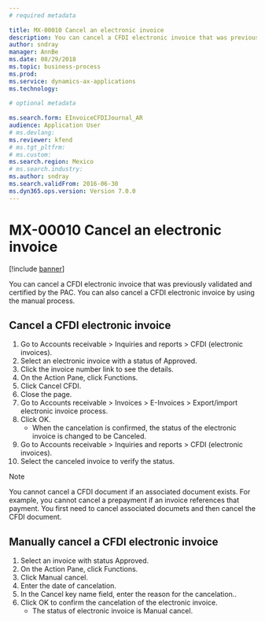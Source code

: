 ```yaml
--- 
# required metadata 
 
title: MX-00010 Cancel an electronic invoice
description: You can cancel a CFDI electronic invoice that was previously validated and certified by the PAC. 
author: sndray
manager: AnnBe 
ms.date: 08/29/2018
ms.topic: business-process 
ms.prod:  
ms.service: dynamics-ax-applications 
ms.technology:  
 
# optional metadata 
 
ms.search.form: EInvoiceCFDIJournal_AR   
audience: Application User 
# ms.devlang:  
ms.reviewer: kfend
# ms.tgt_pltfrm:  
# ms.custom:  
ms.search.region: Mexico
# ms.search.industry: 
ms.author: sndray
ms.search.validFrom: 2016-06-30 
ms.dyn365.ops.version: Version 7.0.0 
---
```

# MX-00010 Cancel an electronic invoice

[!include [banner](../../includes/banner.md)]

You can cancel a CFDI electronic invoice that was previously validated and certified by the PAC. You can also cancel a CFDI electronic invoice by using the manual process.

## Cancel a CFDI electronic invoice
1. Go to Accounts receivable > Inquiries and reports > CFDI (electronic invoices).
2. Select an electronic invoice with a status of Approved.
3. Click the invoice number link to see the details.
4. On the Action Pane, click Functions.
5. Click Cancel CFDI.
6. Close the page.
7. Go to Accounts receivable > Invoices > E-Invoices > Export/import electronic invoice process.
8. Click OK.
    * When the cancelation is confirmed, the status of the electronic invoice is changed to be Canceled.  
9. Go to Accounts receivable > Inquiries and reports > CFDI (electronic invoices).
10. Select the canceled invoice to verify the status.

>[!NOTE] 
> You cannot cancel a CFDI document if an associated document exists. For example, you cannot cancel a prepayment if an invoice references that payment. You first need to cancel associated documets and then cancel the CFDI document.

## Manually cancel a CFDI electronic invoice
1. Select an invoice with status Approved.
2. On the Action Pane, click Functions.
3. Click Manual cancel.
4. Enter the date of cancelation.
5. In the Cancel key name field, enter the reason for the cancelation..
6. Click OK to confirm the cancelation of the electronic invoice.
    * The status of electronic invoice is Manual cancel.  

